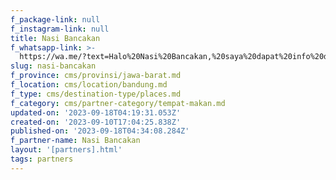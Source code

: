 ```yaml
---
f_package-link: null
f_instagram-link: null
title: Nasi Bancakan
f_whatsapp-link: >-
  https://wa.me/?text=Halo%20Nasi%20Bancakan,%20saya%20dapat%20info%20dari%20@loocale.id%20dan%20punya%20pertanyaan
slug: nasi-bancakan
f_province: cms/provinsi/jawa-barat.md
f_location: cms/location/bandung.md
f_type: cms/destination-type/places.md
f_category: cms/partner-category/tempat-makan.md
updated-on: '2023-09-18T04:19:31.053Z'
created-on: '2023-09-10T17:04:25.838Z'
published-on: '2023-09-18T04:34:08.284Z'
f_partner-name: Nasi Bancakan
layout: '[partners].html'
tags: partners
---
```



